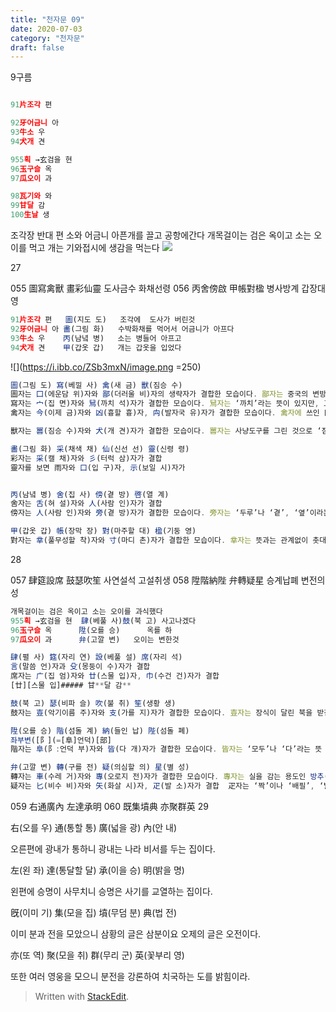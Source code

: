 ```yaml
---
title: "천자문 09"
date: 2020-07-03 
category: "천자문"
draft: false
---
```

9구름
```js

91片조각 편

92牙어금니 아
93牛소 우
94犬개 견

955획 →玄검을 현
96玉구슬 옥
97瓜오이 과

98瓦기와 와
99甘달 감
100生날 생

```

조각장 반대 편
소와       어금니 아픈개를 끌고 공항에간다
개목걸이는 검은 옥이고 소는  오이를 먹고
개는 기와접시에 생감을 먹는다
![](https://i.ibb.co/9b9x94j/2020-07-03-12-17-00.png)

27

055 圖寫禽獸 畫彩仙靈 도사금수 화채선령
056 丙舍傍啟 甲帳對楹 병사방계 갑장대영
```js
91片조각 편   圖(지도 도)   조각에  도사가 버린것
92牙어금니 아 畵(그림 화)   수박화채를 먹어서 어금니가 아프다
93牛소 우    丙(남녘 병)   소는 병들어 아프고
94犬개 견    甲(갑옷 갑)   개는 갑옷을 입었다
```
![](https://i.ibb.co/ZSb3mxN/image.png =250)
```js
圖(그림 도) 寫(베낄 사) 禽(새 금) 獸(짐승 수)
圖자는 囗(에운담 위)자와 鄙(더러울 비)자의 생략자가 결합한 모습이다. 鄙자는 중국의 변방 지역을 뜻하는 글자로 ‘더럽다’나 ‘변방 지역’이라는 뜻
寫자는 宀(집 면)자와 舃(까치 석)자가 결합한 모습이다. 舃자는 ‘까치’라는 뜻이 있지만, 고대에는 나무로 만든 ‘신발’을 뜻
禽자는 今(이제 금)자와 凶(흉할 흉)자, 禸(발자국 유)자가 결합한 모습이다. 禽자에 쓰인 凶자는 들짐승을 잡는 덫을 그린 것으로 ‘흉하다’라는 뜻

獸자는 嘼(짐승 수)자와 犬(개 견)자가 결합한 모습이다. 嘼자는 사냥도구를 그린 것으로 ‘짐승’이라는 뜻

畵(그림 화) 采(채색 채) 仙(신선 선) 靈(신령 령)
彩자는 采(캘 채)자와 彡(터럭 삼)자가 결합
靈자를 보면 雨자와 口(입 구)자, 示(보일 시)자가


丙(남녘 병) 舍(집 사) 傍(곁 방) 啓(열 계)
舍자는 舌(혀 설)자와 人(사람 인)자가 결합
傍자는 人(사람 인)자와 旁(곁 방)자가 결합한 모습이다. 旁자는 ‘두루’나 ‘곁’, ‘옆’이라는 뜻

甲(갑옷 갑) 帳(장막 장) 對(마주할 대) 楹(기둥 영)
對자는 丵(풀무성할 착)자와 寸(마디 촌)자가 결합한 모습이다. 丵자는 뜻과는 관계없이 촛대로 응용


```

28

057 肆筵設席 鼓瑟吹笙 사연설석 고설취생
058 陞階納陛 弁轉疑星  승계납폐 변전의성

```js
개목걸이는 검은 옥이고 소는 오이를 과식했다
955획 →玄검을 현  肆(베풀 사)鼓(북 고) 사고나겠다
96玉구슬 옥      陞(오를 승)      옥를 하
97瓜오이 과      弁(고깔 변)   오이는 변한것
```
```js
肆(펼 사) 筵(자리 연) 設(베풀 설) 席(자리 석)
言(말씀 언)자과 殳(몽둥이 수)자가 결합
席자는 广(집 엄)자와 廿(스물 입)자, 巾(수건 건)자가 결합
[廿][스물 입]##### 甘**달 감**

鼓(북 고) 瑟(비파 슬) 吹(불 취) 笙(생황 생)
鼓자는 壴(악기이름 주)자와 支(가를 지)자가 결합한 모습이다. 壴자는 장식이 달린 북을 받침대에 올려놓은 모습

陞(오를 승) 階(섬돌 계) 納(들인 납) 陛(섬돌 폐)
좌부변([阝](=[阜]언덕)[部]
階자는 阜(阝:언덕 부)자와 皆(다 개)자가 결합한 모습이다. 皆자는 ‘모두’나 ‘다’라는 뜻

弁(고깔 변) 轉(구를 전) 疑(의심할 의) 星(별 성)
轉자는 車(수레 거)자와 專(오로지 전)자가 결합한 모습이다. 專자는 실을 감는 용도인 방추(紡錘)를 돌리는 모습
疑자는 匕(비수 비)자와 矢(화살 시)자, 疋(발 소)자가 결합  疋자는 ‘짝’이나 ‘배필’, ‘발’이라는 뜻
```

059 右通廣內 左達承明 060 既集墳典 亦聚群英
29

右(오를 우) 通(통할 통) 廣(넓을 광) 內(안 내)

오른편에 광내가 통하니 광내는 나라 비서를 두는 집이다.

左(왼 좌) 達(통달할 달) 承(이을 승) 明(밝을 명)

왼편에 승명이 사무치니 승명은 사기를 교열하는 집이다.

旣(이미 기) 集(모을 집) 墳(무덤 분) 典(법 전)

이미 분과 전을 모았으니 삼황의 글은 삼분이요 오제의 글은 오전이다.

亦(또 역) 聚(모을 취) 群(무리 군) 英(꽃부리 영)

또한  여러  영웅을  모으니  분전을  강론하여  치국하는  도를  밝힘이라.
> Written with [StackEdit](https://stackedit.io/).
<!--stackedit_data:
eyJoaXN0b3J5IjpbMjgwMDgwMDQ2LDE2MDYwMjU1NjQsMTkwND
Q1MTI4NSw4NDIxNzEyNjMsLTExNzIwNzkwMTYsNTg3MjY5NTE2
LDM0NDE2MjM3OSwtNTg0NTM2OTg2LDE4NDk1NDIyMzUsLTg1OD
g5ODQ4NywtNzQ3NTAzMTQ0LDEwMTk3Njg3MzksNzQzNTA0NjY2
LC0xNjE1NjU0ODEsMTgwOTQ1NTc3MSwxMjM3OTE0Mjg1LDUxNj
Q1MzE5Nyw4MTcyOTIyMTcsLTE2OTQ1MjUzMSw0MjE0ODcwMjBd
fQ==
-->